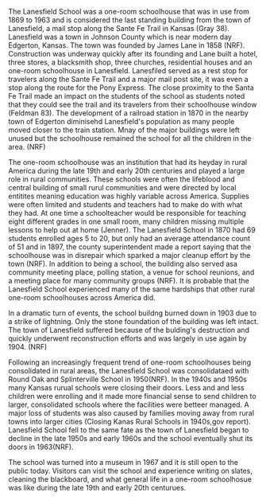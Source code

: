 The Lanesfield School was a one-room schoolhouse that was in use from 1869 to 1963 and is considered the last standing building from the town of Lanesfield, a mail stop along the Sante Fe Trail in Kansas (Gray 38). Lanesfield was a town in Johnson County which is near modern day Edgerton, Kansas. The town was founded by James Lane in 1858 (NRF). Construction was underway quickly after its founding and Lane built a hotel, three stores, a blacksmith shop, three churches, residential houses and an one-room schoolhouse in Lanesfield. Lanesfiled served as a rest stop for travelers along the Sante Fe Trail and a major mail post site, it was even a stop along the route for the Pony Express. The close proximity to the Santa Fe Trail made an impact on the students of the school as students noted that they could see the trail and its travelers from their schoolhouse window (Feldman 83). The development of a railroad station in 1870 in the nearby town of Edgerton diminisehd Lanesfield's population as many people moved closer to the train station. Mnay of the major buildings were left unused but the schoolhouse remained the school for all the children in the area. (NRF)

The one-room schoolhouse was an institution that had its heyday in rural America during the late 19th and early 20th centuries and played a large role in rural communities. These schools were often the lifeblood and central building of small rurul communities and were directed by local entitites meaning education was highly variable across America. Supplies were often limited and students and teachers had to make do with what they had. At one time a schoolteacher would be responsible for teaching eight different grades in one small room, many children missing multiple lessons to help out at home (Jenner). The Lanesfield School in 1870 had 69 students enrolled ages 5 to 20, but only had an average attendance count of 51 and in 1897, the county superintendent made a report saying that the schoolhouse was in disrepair which sparked a major cleanup effort by the town (NRF). In addition to being a school, the building also served asa community meeting place, polling station, a venue for school reunions, and a meeting place for many community groups (NRF). It is probable that the Lanesfield School experienced many of the same hardships that other rural one-room schoolhouses across America did.

In a dramatic turn of events, the school buildng burned down in 1903 due to a strike of lightning. Only the stone foundation of the building was left intact. The town of Lanesfield suffered because of the bulding's destruction and quickly underwent reconstruction efforts and was largely in use again by 1904. (NRF)

Following an increasingly frequent trend of one-room schoolhouses being consolidated in rural areas, the Lanesfield School was consolidataed with Round Oak and Splinterville School in 1950(NRF). In the 1940s and 1950s many Kansas rurual schools were closing their doors. Less and and less children were enrolling and it made more financial sense to send children to larger, consolidated schools where the facilities were betteer managed. A major loss of students was also caused by families moving away from rural towns into larger cities (Closing Kanas Rural Schools in 1940s,gov report). Lanesfield School fell to the same fate as the town of Lanesfield began to decline in the late 1950s and early 1960s and the school eventually shut its doors in 1963(NRF).

The school was turned into a museum in 1967 and it is still open to the public today. Visitors can visit the school and experience writing on slates, cleaning the blackboard, and what general life in a one-room schoolhosue was like during the late 19th and early 20th centurues.